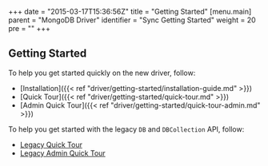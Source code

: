 +++
date = "2015-03-17T15:36:56Z"
title = "Getting Started"
[menu.main]
  parent = "MongoDB Driver"
  identifier = "Sync Getting Started"
  weight = 20
  pre = "<i class='fa fa-road'></i>"
+++

## Getting Started

To help you get started quickly on the new driver, follow:

  * [Installation]({{< ref "driver/getting-started/installation-guide.md" >}})
  * [Quick Tour]({{< ref "driver/getting-started/quick-tour.md" >}})
  * [Admin Quick Tour]({{< ref "driver/getting-started/quick-tour-admin.md" >}})

To help you get started with the legacy `DB` and `DBCollection` API, follow:

  * [Legacy Quick Tour](http://mongodb.github.io/mongo-java-driver/2.13/getting-started/quick-tour/)
  * [Legacy Admin Quick Tour](http://mongodb.github.io/mongo-java-driver/2.13/getting-started/quick-tour-admin/)
